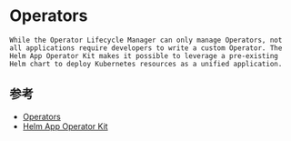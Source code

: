 # Operators

```plain
While the Operator Lifecycle Manager can only manage Operators, not all applications require developers to write a custom Operator. The Helm App Operator Kit makes it possible to leverage a pre-existing Helm chart to deploy Kubernetes resources as a unified application.
```

## 参考

* [Operators](https://coreos.com/operators/)
* [Helm App Operator Kit](https://github.com/operator-framework/helm-app-operator-kit)